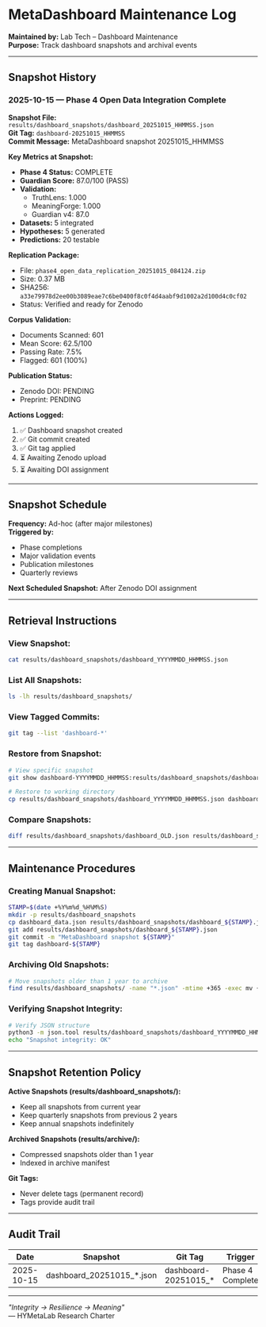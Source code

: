 # MetaDashboard Maintenance Log

**Maintained by:** Lab Tech – Dashboard Maintenance  
**Purpose:** Track dashboard snapshots and archival events

---

## Snapshot History

### 2025-10-15 — Phase 4 Open Data Integration Complete

**Snapshot File:** `results/dashboard_snapshots/dashboard_20251015_HHMMSS.json`  
**Git Tag:** `dashboard-20251015_HHMMSS`  
**Commit Message:** MetaDashboard snapshot 20251015_HHMMSS

**Key Metrics at Snapshot:**
- **Phase 4 Status:** COMPLETE
- **Guardian Score:** 87.0/100 (PASS)
- **Validation:**
  - TruthLens: 1.000
  - MeaningForge: 1.000
  - Guardian v4: 87.0
- **Datasets:** 5 integrated
- **Hypotheses:** 5 generated
- **Predictions:** 20 testable

**Replication Package:**
- File: `phase4_open_data_replication_20251015_084124.zip`
- Size: 0.37 MB
- SHA256: `a33e79978d2ee00b3089eae7c6be0400f8c0f4d4aabf9d1002a2d100d4c0cf02`
- Status: Verified and ready for Zenodo

**Corpus Validation:**
- Documents Scanned: 601
- Mean Score: 62.5/100
- Passing Rate: 7.5%
- Flagged: 601 (100%)

**Publication Status:**
- Zenodo DOI: PENDING
- Preprint: PENDING

**Actions Logged:**
1. ✅ Dashboard snapshot created
2. ✅ Git commit created
3. ✅ Git tag applied
4. ⏳ Awaiting Zenodo upload
5. ⏳ Awaiting DOI assignment

---

## Snapshot Schedule

**Frequency:** Ad-hoc (after major milestones)  
**Triggered by:**
- Phase completions
- Major validation events
- Publication milestones
- Quarterly reviews

**Next Scheduled Snapshot:** After Zenodo DOI assignment

---

## Retrieval Instructions

### **View Snapshot:**
```bash
cat results/dashboard_snapshots/dashboard_YYYYMMDD_HHMMSS.json
```

### **List All Snapshots:**
```bash
ls -lh results/dashboard_snapshots/
```

### **View Tagged Commits:**
```bash
git tag --list 'dashboard-*'
```

### **Restore from Snapshot:**
```bash
# View specific snapshot
git show dashboard-YYYYMMDD_HHMMSS:results/dashboard_snapshots/dashboard_YYYYMMDD_HHMMSS.json

# Restore to working directory
cp results/dashboard_snapshots/dashboard_YYYYMMDD_HHMMSS.json dashboard_data.json
```

### **Compare Snapshots:**
```bash
diff results/dashboard_snapshots/dashboard_OLD.json results/dashboard_snapshots/dashboard_NEW.json
```

---

## Maintenance Procedures

### **Creating Manual Snapshot:**
```bash
STAMP=$(date +%Y%m%d_%H%M%S)
mkdir -p results/dashboard_snapshots
cp dashboard_data.json results/dashboard_snapshots/dashboard_${STAMP}.json
git add results/dashboard_snapshots/dashboard_${STAMP}.json
git commit -m "MetaDashboard snapshot ${STAMP}"
git tag dashboard-${STAMP}
```

### **Archiving Old Snapshots:**
```bash
# Move snapshots older than 1 year to archive
find results/dashboard_snapshots/ -name "*.json" -mtime +365 -exec mv {} results/archive/ \;
```

### **Verifying Snapshot Integrity:**
```bash
# Verify JSON structure
python3 -m json.tool results/dashboard_snapshots/dashboard_YYYYMMDD_HHMMSS.json > /dev/null
echo "Snapshot integrity: OK"
```

---

## Snapshot Retention Policy

**Active Snapshots (results/dashboard_snapshots/):**
- Keep all snapshots from current year
- Keep quarterly snapshots from previous 2 years
- Keep annual snapshots indefinitely

**Archived Snapshots (results/archive/):**
- Compressed snapshots older than 1 year
- Indexed in archive manifest

**Git Tags:**
- Never delete tags (permanent record)
- Tags provide audit trail

---

## Audit Trail

| Date | Snapshot | Git Tag | Trigger | Lab Tech |
|------|----------|---------|---------|----------|
| 2025-10-15 | dashboard_20251015_*.json | dashboard-20251015_* | Phase 4 Complete | Dashboard Maintenance |

---

*"Integrity → Resilience → Meaning"*  
— HYMetaLab Research Charter
